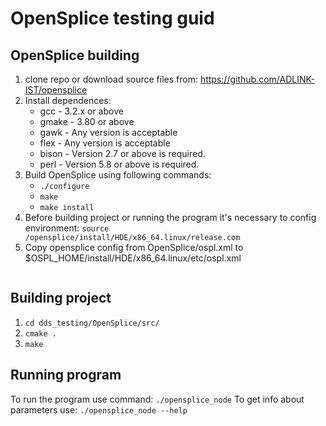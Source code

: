 # OpenSplice testing guid

## OpenSplice building

1. clone repo or download source files from: https://github.com/ADLINK-IST/opensplice
2. Install dependences:
    * gcc - 3.2.x or above
    * gmake - 3.80 or above
    * gawk - Any version is acceptable
    * flex - Any version is acceptable
    * bison - Version 2.7 or above is required.
    * perl - Version 5.8 or above is required.
3. Build OpenSplice using following commands:
    * ```./configure``` 
    * ```make```
    * ```make install```
4. Before building project or running the program it's necessary to config environment:
    ```source /opensplice/install/HDE/x86_64.linux/release.com```
5. Copy opensplice config from OpenSplice/ospl.xml to $OSPL_HOME/install/HDE/x86_64.linux/etc/ospl.xml
    ```cp ospl.xml $OSPL_HOME/install/HDE/x86_64.linux/etc/ospl.xml
 
## Building project

1. ```cd dds_testing/OpenSplice/src/```
2. ```cmake .```
3. ```make```

## Running program

To run the program use command: ```./opensplice_node```
To get info about parameters use: ```./opensplice_node --help```

